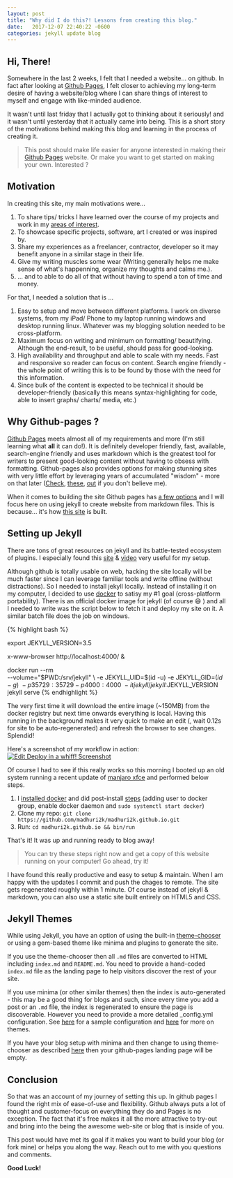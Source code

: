 ```yaml
---
layout: post
title: "Why did I do this?! Lessons from creating this blog."
date:   2017-12-07 22:40:22 -0600
categories: jekyll update blog
---
```


## Hi, There!

Somewhere in the last 2 weeks, I felt that I needed a website... on github. In fact after looking at [Github Pages], I felt closer to achieving my long-term desire of having a website/blog where I can share things of interest to myself and engage with like-minded audience.

It wasn't until last friday that I actually got to thinking about it seriously! and it wasn't until yesterday that it actually came into being. This is a short story of the motivations behind making this blog and learning in the process of creating it. 

>This post should make life easier for anyone interested in making their [Github Pages] website. Or make you want to get started on making your own. Interested ?

## Motivation

In creating this site, my main motivations were...
1. To share tips/ tricks I have learned over the course of my projects and work in my [areas of interest](/about).
1. To showcase specific projects, software, art I created or was inspired by.
1. Share my experiences as a freelancer, contractor, developer so it may benefit anyone in a similar stage in their life.
1. Give my writing muscles some wear (Writing generally helps me make sense of what's happenning, organize my thoughts and calms me.).
1. ... and to able to do all of that without having to spend a ton of time and money.

For that, I needed a solution that is ...
1. Easy to setup and move between different platforms. I work on diverse systems, from my iPad/ Phone to my laptop running windows and desktop running linux. Whatever was my blogging solution needed to be cross-platform.
2. Maximum focus on writing and minimum on formatting/ beautifying. Although the end-result, to be useful, should pass for good-looking.
3. High availability and throughput and able to scale with my needs. Fast and responsive so reader can focus on content. Search engine friendly - the whole point of writing this is to be found by those with the need for this information.
4. Since bulk of the content is expected to be technical it should be developer-friendly (basically this means syntax-highlighting for code, able to insert graphs/ charts/ media, etc.)

## Why Github-pages ?

[Github Pages] meets almost all of my requirements and more (I'm still learning what **all** it can do!). It is definitely developer friendly, fast, available, search-engine friendly and uses markdown which is the greatest tool for writers to present good-looking content without having to obsess with formatting. Github-pages also provides options for making stunning sites with very little effort by leveraging years of accumulated "wisdom" - more on that later ([Check], [these], [out] if you don't believe me).

[Github Pages]: https://pages.github.com
[Check]: https://programminghistorian.org/
[these]: https://evanwill.github.io
[out]: https://software-carpentry.org

When it comes to building the site Github pages has [a few options](https://github.com/madhuri2k/experience-experiment/blob/gh-pages/README.md#github-pages) and I will focus here on using jekyll to create website from markdown files. This is because... it's how [this site](https://github.com/madhuri2k/madhuri2k.github.io) is built.

## Setting up Jekyll

There are tons of great resources on jekyll and its battle-tested ecosystem of plugins. I especially found this [site] & [video] very useful for my setup.

Although github is totally usable on web, hacking the site locally will be much faster since I can leverage familiar tools and write offline (without distractions). So I needed to install jekyll locally. Instead of installing it on my computer, I decided to use [docker] to satisy my #1 goal (cross-platform portability). There is an official docker image for jekyll (of course :smile: ) and all I needed to write was the script below to fetch it and deploy my site on it. A similar batch file does the job on windows.

{% highlight bash %}

export JEKYLL_VERSION=3.5

x-www-browser http://localhost:4000/ &

docker run --rm \
  --volume="$PWD:/srv/jekyll" \
  -e JEKYLL_UID=$(id -u) -e JEKYLL_GID=$(id -g) \
  -p 35729:35729 -p 4000:4000 \
  -it jekyll/jekyll:$JEKYLL_VERSION \
  jekyll serve
{% endhighlight %}

The very first time it will download the entire image (~150MB) from the docker registry but next time onwards everything is local. Having this running in the background makes it very quick to make an edit (, wait 0.12s for site to be auto-regenerated) and refresh the browser to see changes. Splendid!

Here's a screenshot of my workflow in action:
[![Edit Deploy in a whiff! Screenshot](https://i.imgur.com/rfQMd5l.png)](https://i.imgur.com/rfQMd5l.png)

Of course I had to see if this really works so this morning I booted up an old system running a recent update of [manjaro xfce](https://manjaro.org) and performed below steps.
1. I [installed docker] and did post-install [steps](1) (adding user to docker group, enable  docker daemon and `sudo systemctl start docker`)
2. Clone my repo: `git clone https://github.com/madhuri2k/madhuri2k.github.io.git`
3. Run: `cd madhuri2k.github.io && bin/run`

[site]: https://evanwill.github.io/go-go-ghpages/
[video]: https://www.youtube.com/watch?v=SWVjQsvQocA
[docker]: https://www.docker.com/
[installed docker]: https://docs.docker.com/engine/installation/
[1]: https://docs.docker.com/engine/installation/linux/linux-postinstall/

That's it! It was up and running ready to blog away!

> You can try these steps right now and get a copy of this website running on your computer! Go ahead, try it!

I have found this really productive and easy to setup & maintain. When I am happy with the updates I commit and push the chages to remote. The site gets regenerated roughly within 1 minute. Of course instead of jekyll & markdown, you can also use a static site built entirely on HTML5 and CSS.

## Jekyll Themes

While using Jekyll, you have an option of using the built-in [theme-chooser] or using a gem-based theme like minima and plugins to generate the site. 

If you use the theme-chooser then all `.md` files are converted to HTML including `index.md` and `README.md`. You need to provide a hand-coded `index.md` file as the landing page to help visitors discover the rest of your site.

If you use minima (or other similar themes) then the index is auto-generated - this may be a good thing for blogs and such, since every time you add a post or an `.md` file, the index is regenerated to ensure the page is discoverable. However you need to provide a more detailed _config.yml configuration. See [here][jt2] for a sample configuration and [here][jt1] for more on themes.

If you have your blog setup with minima and then change to using theme-chooser as described [here][theme-chooser] then your github-pages landing page will be empty.

[theme-chooser]: https://help.github.com/articles/adding-a-jekyll-theme-to-your-github-pages-site-with-the-jekyll-theme-chooser/
[jt1]: https://evanwill.github.io/go-go-ghpages/3-jekyll.html
[jt2]: https://evanwill.github.io/go-go-ghpages/5-reference.html#Themes

## Conclusion

So that was an account of my journey of setting this up. In github pages I found the right mix of ease-of-use and flexibility. Github always puts a lot of thought and customer-focus on everything they do and Pages is no exception. The fact that it's free makes it all the more attractive to try-out and bring into the being the awesome web-site or blog that is inside of you.

This post would have met its goal if it makes you want to build your blog (or fork mine) or helps you along the way. Reach out to me with you questions and comments.

**Good Luck!**
